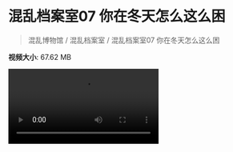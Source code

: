 # 混乱档案室07 你在冬天怎么这么困

> 混乱博物馆 / 混乱档案室 / 混乱档案室07 你在冬天怎么这么困

**视频大小**: 67.62 MB

<div class="video"><video src="https://file.hsyhx.top/video/混乱博物馆/混乱档案室/07.mp4" controls preload>🤔 您的浏览器不支持 video 标签</video></div>